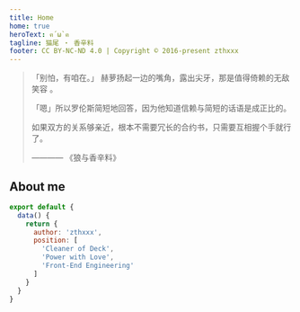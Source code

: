 ```yaml
---
title: Home
home: true
heroText: ฅ´ω`ฅ
tagline: 猫尾 ・ 香辛料
footer: CC BY-NC-ND 4.0 | Copyright © 2016-present zthxxx
---
```


> 「别怕，有咱在。」 赫萝扬起一边的嘴角，露出尖牙，那是值得倚赖的无敌笑容 。
>
> 「嗯」所以罗伦斯简短地回答，因为他知道信赖与简短的话语是成正比的。
>
>  如果双方的关系够亲近，根本不需要冗长的合约书，只需要互相握个手就行了。
>
>  ———— 《狼与香辛料》

## About me

```js
export default {
  data() {
    return {
      author: 'zthxxx',
      position: [
        'Cleaner of Deck',
        'Power with Love',
        'Front-End Engineering'
      ]
    }
  }
}
```
